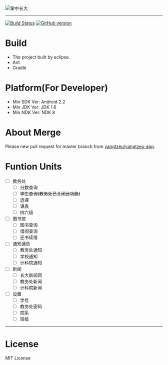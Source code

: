 ![掌中长大](https://raw.github.com/duguying/yuol-app/master/logo.png) 

----------
[![Build Status](https://travis-ci.org/yangtzeu/yangtzeu-app.png?branch=master)](https://travis-ci.org/yangtzeu/yangtzeu-app)
[![GitHub version](https://badge.fury.io/gh/yangtzeu%2Fyangtzeu-app.png)](http://badge.fury.io/gh/yangtzeu%2Fyangtzeu-app)

# Build #

- The project built by eclipse.
- Ant
- Gradle

# Platform(For Developer) #
- Min SDK Ver: Android 2.2
- Min JDK Ver: JDK 1.6
- Min NDK Ver: NDK 8

# About Merge

Please new pull request for master branch from [yangtzeu/yangtzeu-app](https://github.com/yangtzeu/yangtzeu-app "yangtzeu-app").

# Funtion Units #

- [ ] 教务处
	- [ ] 分数查询
	- [ ] ~~学生查询(教务处已关闭此功能)~~
	- [ ] 选课
	- [ ] 课表
	- [ ] 四六级
- [ ] 图书馆
	- [ ] 图书查询
	- [ ] 借阅查询
	- [ ] 还书续借
- [ ] 通知通告
	- [ ] 教务处通知
	- [ ] 学校通知
	- [ ] 计科院通知
- [ ] 新闻
	- [ ] 长大新闻网
	- [ ] 教务处新闻
	- [ ] 计科院新闻
- [ ] 设置
	- [ ] 学号
	- [ ] 教务处密码
	- [ ] 院系
	- [ ] 班级

----------

# License #
MIT License


